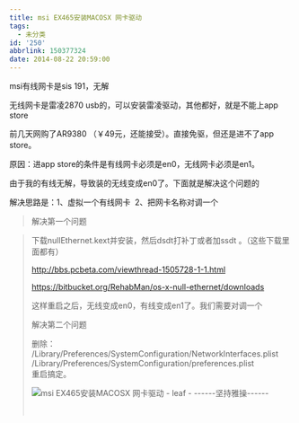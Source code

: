 ```yaml
---
title: msi EX465安装MACOSX 网卡驱动
tags:
  - 未分类
id: '250'
abbrlink: 150377324
date: 2014-08-22 20:59:00
---
```


msi有线网卡是sis 191，无解

无线网卡是雷凌2870 usb的，可以安装雷凌驱动，其他都好，就是不能上app store

  

前几天网购了AR9380 （￥49元，还能接受）。直接免驱，但还是进不了app store。

原因：进app store的条件是有线网卡必须是en0，无线网卡必须是en1。

由于我的有线无解，导致装的无线变成en0了。下面就是解决这个问题的

  

解决思路是：1、虚拟一个有线网卡  2、把网卡名称对调一个

> 解决第一个问题

> 下载nullEthernet.kext并安装，然后dsdt打补丁或者加ssdt 。（这些下载里面都有）
> 
> http://bbs.pcbeta.com/viewthread-1505728-1-1.html
> 
> https://bitbucket.org/RehabMan/os-x-null-ethernet/downloads
> 
> 这样重启之后，无线变成en0，有线变成en1了。我们需要对调一个
> 
>   
> 
> 解决第二个问题
> 
> 删除：  
> /Library/Preferences/SystemConfiguration/NetworkInterfaces.plist  
> /Library/Preferences/SystemConfiguration/preferences.plist  
> 重启搞定。
> 
>   
> 
> ![msi EX465安装MACOSX 网卡驱动 - leaf - ------坚持雅操------](http://img1.ph.126.net/pdp-y8SVeeJTqQ3kxlGDFA==/6608870824957417795.png "msi EX465安装MACOSX 网卡驱动 - leaf - ------坚持雅操------")
> 
>  
> 
>